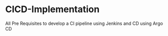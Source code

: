 # CICD-Implementation
All Pre Requisites to develop a CI pipeline using Jenkins and CD using Argo CD
